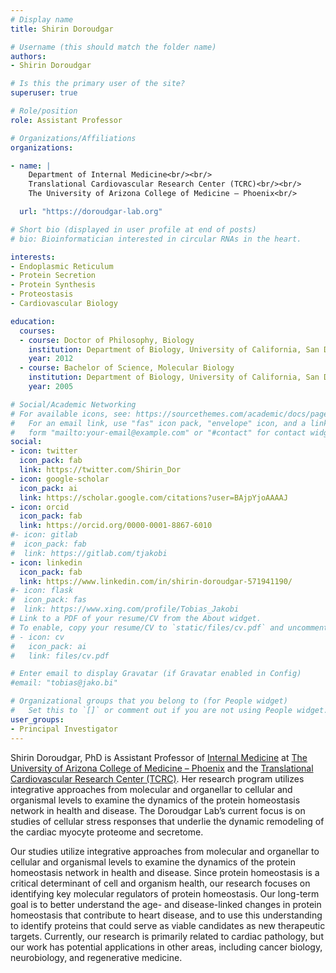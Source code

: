 ```yaml
---
# Display name
title: Shirin Doroudgar

# Username (this should match the folder name)
authors:
- Shirin Doroudgar

# Is this the primary user of the site?
superuser: true

# Role/position
role: Assistant Professor

# Organizations/Affiliations
organizations:

- name: | 
    Department of Internal Medicine<br/><br/>
    Translational Cardiovascular Research Center (TCRC)<br/><br/>
    The University of Arizona College of Medicine – Phoenix<br/>

  url: "https://doroudgar-lab.org"

# Short bio (displayed in user profile at end of posts)
# bio: Bioinformatician interested in circular RNAs in the heart.

interests:
- Endoplasmic Reticulum
- Protein Secretion
- Protein Synthesis
- Proteostasis
- Cardiovascular Biology

education:
  courses:
  - course: Doctor of Philosophy, Biology
    institution: Department of Biology, University of California, San Diego, CA
    year: 2012
  - course: Bachelor of Science, Molecular Biology
    institution: Department of Biology, University of California, San Diego, CA
    year: 2005

# Social/Academic Networking
# For available icons, see: https://sourcethemes.com/academic/docs/page-builder/#icons
#   For an email link, use "fas" icon pack, "envelope" icon, and a link in the
#   form "mailto:your-email@example.com" or "#contact" for contact widget.
social:
- icon: twitter
  icon_pack: fab
  link: https://twitter.com/Shirin_Dor
- icon: google-scholar
  icon_pack: ai
  link: https://scholar.google.com/citations?user=BAjpYjoAAAAJ
- icon: orcid
  icon_pack: fab
  link: https://orcid.org/0000-0001-8867-6010
#- icon: gitlab
#  icon_pack: fab
#  link: https://gitlab.com/tjakobi 
- icon: linkedin
  icon_pack: fab
  link: https://www.linkedin.com/in/shirin-doroudgar-571941190/
#- icon: flask
#  icon_pack: fas
#  link: https://www.xing.com/profile/Tobias_Jakobi
# Link to a PDF of your resume/CV from the About widget.
# To enable, copy your resume/CV to `static/files/cv.pdf` and uncomment the lines below.
# - icon: cv
#   icon_pack: ai
#   link: files/cv.pdf

# Enter email to display Gravatar (if Gravatar enabled in Config)
#email: "tobias@jako.bi"

# Organizational groups that you belong to (for People widget)
#   Set this to `[]` or comment out if you are not using People widget.
user_groups:
- Principal Investigator
---
```


Shirin Doroudgar, PhD is Assistant Professor of [Internal Medicine](https://phoenixmed.arizona.edu/medicine) at [The University of Arizona College of Medicine – Phoenix](https://phoenixmed.arizona.edu/) and the [Translational Cardiovascular Research Center (TCRC)](https://phoenixmed.arizona.edu/tcrc). Her research program utilizes integrative approaches from molecular and organellar to cellular and organismal levels to examine the dynamics of the protein homeostasis network in health and disease. The Doroudgar Lab’s current focus is on studies of cellular stress responses that underlie the dynamic remodeling of the cardiac myocyte proteome and secretome.

Our studies utilize integrative approaches from molecular and organellar to cellular and organismal levels to examine the dynamics of the protein homeostasis network in health and disease. Since protein homeostasis is a critical determinant of cell and organism health, our research focuses on identifying key molecular regulators of protein homeostasis. Our long-term goal is to better understand the age- and disease-linked changes in protein homeostasis that contribute to heart disease, and to use this understanding to identify proteins that could serve as viable candidates as new therapeutic targets. Currently, our research is primarily related to cardiac pathology, but our work has potential applications in other areas, including cancer biology, neurobiology, and regenerative medicine.
